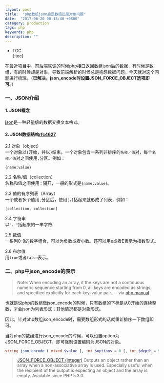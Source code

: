 ```yaml
---
layout: post
title:  "php数组json后是数组还是对象问题"
date:  "2017-06-20 00:18:40 +0800"
category: production
tags: php
keywords: php
description: ""
---
```


* TOC  
{:toc}  

在最近项目中，前后端联调的时候php接口返回数组json后的数据，有时候是数组，有的时候却是对象，导致前端解析的时候总是抱怨数据问题。今天就对这个问题进行梳理。（**已解决，json_encode时设置JSON_FORCE_OBJECT选项即可。**）

### 一、JSON介绍

#### 1. JSON概念
[json](https://zh.wikipedia.org/wiki/JSON)是一种轻量级的数据交换文本格式。

#### 2. JSON数据结构[rfc4627](http://www.ietf.org/rfc/rfc4627.txt)

2.1 对象（object）  
一个对象以`{`开始，并以`}`结束。一个对象包含一系列非排序的`名称／值`对，每个`名称／值`对之间使用`,`分区。例如：  

```
{name:value}
```

2.2 名称/值（collection）  
名称和值之间使用`：`隔开，一般的形式是`{name:value}`。

2.3 值的有序列表（Array）  
一个或者多个值用`,`分区后，使用`[`，`]`括起来就形成了列表，例如：

```
[collection, collection]
```

2.4 字符串  
以`"`、`"`括起来的一串字符.

2.5 数值  
一系列0-9的数字组合，可以为负数或者小数。还可以用e或者E表示为指数形式。

2.6 布尔值  
用`true`或者`false`表示。

### 二、php中json_encode的表示

> Note: When encoding an array, if the keys are not a continuous numeric sequence starting from 0, all keys are encoded as strings, and specified explicitly for each key-value pair.    --  via [php manual](http://www.php.net/manual/en/function.json-encode.php)

也就是说php的数组做json_encode的时候，只有数组的下标是从0开始的连续整数，才会json为列表形式；其他情况都是对象形式。	

因此，针对php数组json_encode时，需要数组形式的话就重新排序一下数组即可。


当对php的数组进行json_encode的时候，可以设置option为JSON_FORCE_OBJECT，即可强制设置编码为JSON的对象。

```php
string json_encode ( mixed $value [, int $options = 0 [, int $depth = 512 ]] )
```

>[JSON_FORCE_OBJECT (integer)](http://php.net/manual/en/json.constants.php)
Outputs an object rather than an array when a non-associative array is used. Especially useful when the recipient of the output is expecting an object and the array is empty. Available since PHP 5.3.0.


